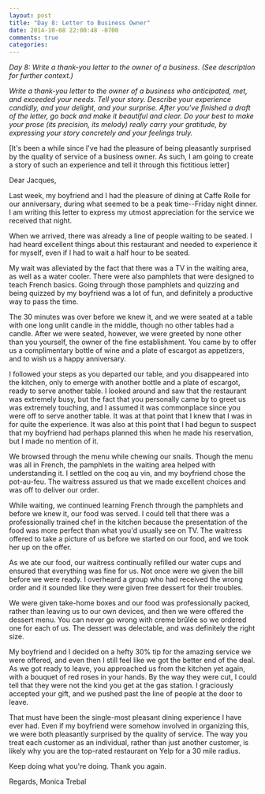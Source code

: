 ```yaml
---
layout: post
title: "Day 8: Letter to Business Owner"
date: 2014-10-08 22:00:48 -0700
comments: true
categories: 
---
```


_Day 8: Write a thank-you letter to the owner of a business. (See description for further context.)_

_Write a thank-you letter to the owner of a business who anticipated, met, and exceeded your needs. Tell your story. Describe your experience candidly, and your delight, and your surprise. After you've finished a draft of the letter, go back and make it beautiful and clear. Do your best to make your prose (its precision, its melody) really carry your gratitude, by expressing your story concretely and your feelings truly._

<!-- more -->

[It's been a while since I've had the pleasure of being pleasantly surprised by the quality of service of a business owner. As such, I am going to create a story of such an experience and tell it through this fictitious letter]

Dear Jacques, 

Last week, my boyfriend and I had the pleasure of dining at Caffe Rolle for our anniversary, during what seemed to be a peak time--Friday night dinner. I am writing this letter to express my utmost appreciation for the service we received that night. 

When we arrived, there was already a line of people waiting to be seated. I had heard excellent things about this restaurant and needed to experience it for myself, even if I had to wait a half hour to be seated. 

My wait was alleviated by the fact that there was a TV in the waiting area, as well as a water cooler. There were also pamphlets that were designed to teach French basics. Going through those pamphlets and quizzing and being quizzed by my boyfriend was a lot of fun, and definitely a productive way to pass the time. 

The 30 minutes was over before we knew it, and we were seated at a table with one long unlit candle in the middle, though no other tables had a candle. After we were seated, however, we were greeted by none other than you yourself, the owner of the fine establishment. You came by to offer us a complimentary bottle of wine and a plate of escargot as appetizers, and to wish us a happy anniversary.

I followed your steps as you departed our table, and you disappeared into the kitchen, only to emerge with another bottle and a plate of escargot, ready to serve another table. I looked around and saw that the restaurant was extremely busy, but the fact that you personally came by to greet us was extremely touching, and I assumed it was commonplace since you were off to serve another table. It was at that point that I knew that I was in for quite the experience. It was also at this point that I had begun to suspect that my boyfriend had perhaps planned this when he made his reservation, but I made no mention of it. 

We browsed through the menu while chewing our snails. Though the menu was all in French, the pamphlets in the waiting area helped with understanding it. I settled on the coq au vin, and my boyfriend chose the pot-au-feu. The waitress assured us that we made excellent choices and was off to deliver our order. 

While waiting, we continued learning French through the pamphlets and before we knew it, our food was served. I could tell that there was a professionally trained chef in the kitchen because the presentation of the food was more perfect than what you'd usually see on TV. The waitress offered to take a picture of us before we started on our food, and we took her up on the offer. 

As we ate our food, our waitress continually refilled our water cups and ensured that everything was fine for us. Not once were we given the bill before we were ready. I overheard a group who had received the wrong order and it sounded like they were given free dessert for their troubles. 

We were given take-home boxes and our food was professionally packed, rather than leaving us to our own devices, and then we were offered the dessert menu. You can never go wrong with creme brûlée so we ordered one for each of us. The dessert was delectable, and was definitely the right size. 

My boyfriend and I decided on a hefty 30% tip for the amazing service we were offered, and even then I still feel like we got the better end of the deal. As we got ready to leave, you approached us from the kitchen yet again, with a bouquet of red roses in your hands. By the way they were cut, I could tell that they were not the kind you get at the gas station. I graciously accepted your gift, and we pushed past the line of people at the door to leave. 

That must have been the single-most pleasant dining experience I have ever had. Even if my boyfriend were somehow involved in organizing this, we were both pleasantly surprised by the quality of service. The way you treat each customer as an individual, rather than just another customer, is likely why you are the top-rated restaurant on Yelp for a 30 mile radius. 

Keep doing what you're doing. Thank you again. 

Regards,
Monica Trebal